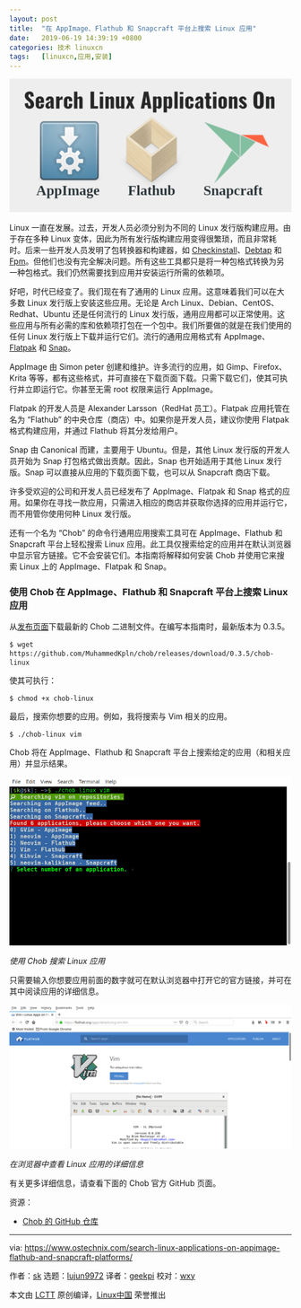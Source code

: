 ```yaml
---
layout: post
title:	"在 AppImage、Flathub 和 Snapcraft 平台上搜索 Linux 应用"
date:	2019-06-19 14:39:19 +0800 
categories:	技术 linuxcn 
tags:	[linuxcn,应用,安装]
---
```



![Search Linux Applications On AppImage, Flathub And Snapcraft](/Asserts/Images/album/201906/19/143925dv556aoa00atcood.png)


Linux 一直在发展。过去，开发人员必须分别为不同的 Linux 发行版构建应用。由于存在多种 Linux 变体，因此为所有发行版构建应用变得很繁琐，而且非常耗时。后来一些开发人员发明了包转换器和构建器，如 [Checkinstall](https://www.ostechnix.com/build-packages-source-using-checkinstall/)、[Debtap](https://www.ostechnix.com/convert-deb-packages-arch-linux-packages/) 和 [Fpm](https://www.ostechnix.com/build-linux-packages-multiple-platforms-easily/)。但他们也没有完全解决问题。所有这些工具都只是将一种包格式转换为另一种包格式。我们仍然需要找到应用并安装运行所需的依赖项。


好吧，时代已经变了。我们现在有了通用的 Linux 应用。这意味着我们可以在大多数 Linux 发行版上安装这些应用。无论是 Arch Linux、Debian、CentOS、Redhat、Ubuntu 还是任何流行的 Linux 发行版，通用应用都可以正常使用。这些应用与所有必需的库和依赖项打包在一个包中。我们所要做的就是在我们使用的任何 Linux 发行版上下载并运行它们。流行的通用应用格式有 AppImage、[Flatpak](https://www.ostechnix.com/flatpak-new-framework-desktop-applications-linux/) 和 [Snap](https://www.ostechnix.com/introduction-ubuntus-snap-packages/)。


AppImage 由 Simon peter 创建和维护。许多流行的应用，如 Gimp、Firefox、Krita 等等，都有这些格式，并可直接在下载页面下载。只需下载它们，使其可执行并立即运行它。你甚至无需 root 权限来运行 AppImage。


Flatpak 的开发人员是 Alexander Larsson（RedHat 员工）。Flatpak 应用托管在名为 “Flathub” 的中央仓库（商店）中。如果你是开发人员，建议你使用 Flatpak 格式构建应用，并通过 Flathub 将其分发给用户。


Snap 由 Canonical 而建，主要用于 Ubuntu。但是，其他 Linux 发行版的开发人员开始为 Snap 打包格式做出贡献。因此，Snap 也开始适用于其他 Linux 发行版。Snap 可以直接从应用的下载页面下载，也可以从 Snapcraft 商店下载。


许多受欢迎的公司和开发人员已经发布了 AppImage、Flatpak 和 Snap 格式的应用。如果你在寻找一款应用，只需进入相应的商店并获取你选择的应用并运行它，而不用管你使用何种 Linux 发行版。


还有一个名为 “Chob” 的命令行通用应用搜索工具可在 AppImage、Flathub 和 Snapcraft 平台上轻松搜索 Linux 应用。此工具仅搜索给定的应用并在默认浏览器中显示官方链接。它不会安装它们。本指南将解释如何安装 Chob 并使用它来搜索 Linux 上的 AppImage、Flatpak 和 Snap。


### 使用 Chob 在 AppImage、Flathub 和 Snapcraft 平台上搜索 Linux 应用


从[发布页面](https://github.com/MuhammedKpln/chob/releases)下载最新的 Chob 二进制文件。在编写本指南时，最新版本为 0.3.5。



```
$ wget https://github.com/MuhammedKpln/chob/releases/download/0.3.5/chob-linux
```

使其可执行：



```
$ chmod +x chob-linux
```

最后，搜索你想要的应用。例如，我将搜索与 Vim 相关的应用。



```
$ ./chob-linux vim
```

Chob 将在 AppImage、Flathub 和 Snapcraft 平台上搜索给定的应用（和相关应用）并显示结果。


![](/Asserts/Images/album/201906/19/143925xy4r1r6q14kf3drb.png)


*使用 Chob 搜索 Linux 应用*


只需要输入你想要应用前面的数字就可在默认浏览器中打开它的官方链接，并可在其中阅读应用的详细信息。


![](/Asserts/Images/album/201906/19/143927bqftm4rstrbs7rrm.png)


*在浏览器中查看 Linux 应用的详细信息*


有关更多详细信息，请查看下面的 Chob 官方 GitHub 页面。


资源：


* [Chob 的 GitHub 仓库](https://github.com/MuhammedKpln/chob)




---


via: <https://www.ostechnix.com/search-linux-applications-on-appimage-flathub-and-snapcraft-platforms/>


作者：[sk](https://www.ostechnix.com/author/sk/) 选题：[lujun9972](https://github.com/lujun9972) 译者：[geekpi](https://github.com/geekpi) 校对：[wxy](https://github.com/wxy)


本文由 [LCTT](https://github.com/LCTT/TranslateProject) 原创编译，[Linux中国](https://linux.cn/) 荣誉推出

